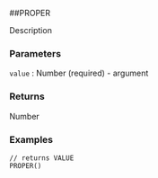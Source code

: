 ##PROPER

Description

### Parameters
`value` : Number (required) - argument

### Returns
Number

### Examples
```
// returns VALUE
PROPER()
```